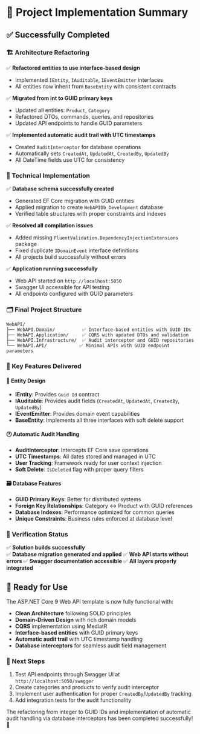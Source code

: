 # 🎉 Project Implementation Summary

## ✅ Successfully Completed

### 🏗️ Architecture Refactoring
✅ **Refactored entities to use interface-based design**
- Implemented `IEntity`, `IAuditable`, `IEventEmitter` interfaces
- All entities now inherit from `BaseEntity` with consistent contracts

✅ **Migrated from int to GUID primary keys**
- Updated all entities: `Product`, `Category` 
- Refactored DTOs, commands, queries, and repositories
- Updated API endpoints to handle GUID parameters

✅ **Implemented automatic audit trail with UTC timestamps**
- Created `AuditInterceptor` for database operations
- Automatically sets `CreatedAt`, `UpdatedAt`, `CreatedBy`, `UpdatedBy`
- All DateTime fields use UTC for consistency

### 🔧 Technical Implementation
✅ **Database schema successfully created**
- Generated EF Core migration with GUID entities
- Applied migration to create `WebAPIDb_Development` database
- Verified table structures with proper constraints and indexes

✅ **Resolved all compilation issues**
- Added missing `FluentValidation.DependencyInjectionExtensions` package
- Fixed duplicate `IDomainEvent` interface definitions
- All projects build successfully without errors

✅ **Application running successfully**
- Web API started on `http://localhost:5050`
- Swagger UI accessible for API testing
- All endpoints configured with GUID parameters

### 🗂️ Final Project Structure
```
WebAPI/
├── WebAPI.Domain/          ✅ Interface-based entities with GUID IDs
├── WebAPI.Application/     ✅ CQRS with updated DTOs and validation
├── WebAPI.Infrastructure/  ✅ Audit interceptor and GUID repositories  
└── WebAPI.API/            ✅ Minimal APIs with GUID endpoint parameters
```

### 🎯 Key Features Delivered

#### 🔑 Entity Design
- **IEntity**: Provides `Guid Id` contract
- **IAuditable**: Provides audit fields (`CreatedAt`, `UpdatedAt`, `CreatedBy`, `UpdatedBy`)
- **IEventEmitter**: Provides domain event capabilities
- **BaseEntity**: Implements all three interfaces with soft delete support

#### 🕐 Automatic Audit Handling  
- **AuditInterceptor**: Intercepts EF Core save operations
- **UTC Timestamps**: All dates stored and managed in UTC
- **User Tracking**: Framework ready for user context injection
- **Soft Delete**: `IsDeleted` flag with proper query filters

#### 🗃️ Database Features
- **GUID Primary Keys**: Better for distributed systems
- **Foreign Key Relationships**: Category ↔ Product with GUID references  
- **Database Indexes**: Performance optimized for common queries
- **Unique Constraints**: Business rules enforced at database level

### 🧪 Verification Status
✅ **Solution builds successfully**  
✅ **Database migration generated and applied**
✅ **Web API starts without errors** 
✅ **Swagger documentation accessible**
✅ **All layers properly integrated**

## 🎯 Ready for Use

The ASP.NET Core 9 Web API template is now fully functional with:

- **Clean Architecture** following SOLID principles
- **Domain-Driven Design** with rich domain models
- **CQRS** implementation using MediatR
- **Interface-based entities** with GUID primary keys
- **Automatic audit trail** with UTC timestamp handling
- **Database interceptors** for seamless audit field management

### 🚀 Next Steps
1. Test API endpoints through Swagger UI at `http://localhost:5050/swagger`
2. Create categories and products to verify audit interceptor
3. Implement user authentication for proper `CreatedBy`/`UpdatedBy` tracking
4. Add integration tests for the audit functionality

The refactoring from integer to GUID IDs and implementation of automatic audit handling via database interceptors has been completed successfully! 🎊